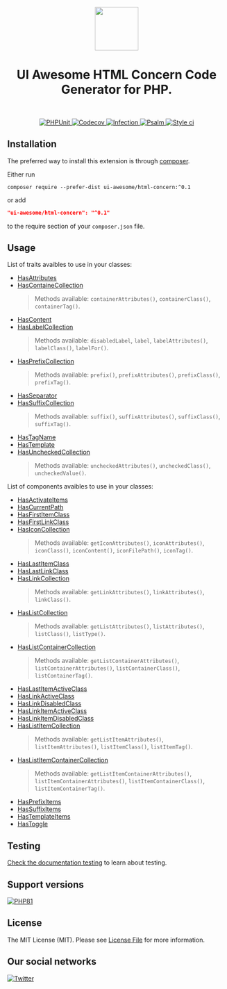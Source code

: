 
<p align="center">
    <a href="https://github.com/ui-awesome/html-concern" target="_blank">
        <img src="https://avatars.githubusercontent.com/u/121752654?s=200&v=4" height="100px">
    </a>
    <h1 align="center">UI Awesome HTML Concern Code Generator for PHP.</h1>
    <br>
</p>

<p align="center">
    <a href="https://github.com/ui-awesome/html-concern/actions/workflows/build.yml" target="_blank">
        <img src="https://github.com/ui-awesome/html-concern/actions/workflows/build.yml/badge.svg" alt="PHPUnit">
    </a>
    <a href="https://codecov.io/gh/ui-awesome/html-concern" target="_blank">
        <img src="https://codecov.io/gh/ui-awesome/html-concern/graph/badge.svg?token=H0E4D7157X" alt="Codecov">
    </a>
    <a href="https://dashboard.stryker-mutator.io/reports/github.com/ui-awesome/html-concern/main" target="_blank">
        <img src="https://img.shields.io/endpoint?style=flat&url=https%3A%2F%2Fbadge-api.stryker-mutator.io%2Fgithub.com%2Fui-awesome%2Fhtml-concern%2Fmain" alt="Infection">
    </a>
    <a href="https://github.com/ui-awesome/html-concern/actions/workflows/static.yml" target="_blank">
        <img src="https://github.com/ui-awesome/html-concern/actions/workflows/static.yml/badge.svg" alt="Psalm">
    </a>
    <a href="https://github.styleci.io/repos/767385551?branch=main">
        <img src="https://github.styleci.io/repos/767385551/shield?branch=main" alt="Style ci">
    </a>        
</p>

## Installation

The preferred way to install this extension is through [composer](https://getcomposer.org/download/).

Either run

```shell
composer require --prefer-dist ui-awesome/html-concern:^0.1
```

or add

```json
"ui-awesome/html-concern": "^0.1"
```

to the require section of your `composer.json` file. 

## Usage

List of traits avaibles to use in your classes:

- [HasAttributes](src/HasAttributes.php)
- [HasContaineCollection](src/HasContainerCollection.php)
  > Methods available: `containerAttributes()`, `containerClass()`, `containerTag()`.
- [HasContent](src/HasContent.php)
- [HasLabelCollection](src/HasLabelCollection.php)
  > Methods available: `disabledLabel`, `label`, `labelAttributes()`, `labelClass()`, `labelFor()`.
- [HasPrefixCollection](src/HasPrefixCollection.php)
  > Methods available: `prefix()`, `prefixAttributes()`, `prefixClass()`, `prefixTag()`.
- [HasSeparator](src/HasSeparator.php)
- [HasSuffixCollection](src/HasSuffixCollection.php)
  > Methods available: `suffix()`, `suffixAttributes()`, `suffixClass()`, `suffixTag()`.
- [HasTagName](src/HasTagName.php)
- [HasTemplate](src/HasTemplate.php)
- [HasUncheckedCollection](src/HasUncheckedCollection.php)
  > Methods available: `uncheckedAttributes()`, `uncheckedClass()`, `uncheckedValue()`.

List of components avaibles to use in your classes:

- [HasActivateItems](src/Component/HasActivateItems.php)
- [HasCurrentPath](src/Component/HasCurrentPath.php)
- [HasFirstItemClass](src/Component/HasFirstItemClass.php)
- [HasFirstLinkClass](src/Component/HasFirstLinkClass.php)
- [HasIconCollection](src/Component/HasIconCollection.php)
  > Methods available: `getIconAttributes()`, `iconAttributes()`, `iconClass()`, `iconContent()`, `iconFilePath()`, `iconTag()`.
- [HasLastItemClass](src/Component/HasLastItemClass.php)
- [HasLastLinkClass](src/Component/HasLastLinkClass.php)
- [HasLinkCollection](src/Component/HasLinkCollection.php)
  > Methods available: `getLinkAttributes()`, `linkAttributes()`, `linkClass()`.
- [HasListCollection](src/Component/HasListCollection.php)
  > Methods available: `getListAttributes()`, `listAttributes()`, `listClass()`, `listType()`.
- [HasListContainerCollection](src/Component/HasListContainerCollection.php)
  > Methods available: `getListContainerAttributes()`, `listContainerAttributes()`, `listContainerClass()`, `listContainerTag()`.
- [HasLastItemActiveClass](src/Component/HasLastItemActiveClass.php)
- [HasLinkActiveClass](src/Component/HasActiveClass.php)  
- [HasLinkDisabledClass](src/Component/HasDisabledClass.php) 
- [HasLinkItemActiveClass](src/Component/HasItemActiveClass.php)
- [HasLinkItemDisabledClass](src/Component/HasItemDisabledClass.php) 
- [HasListItemCollection](src/Component/HasListItemCollection.php)
  > Methods available: `getListItemAttributes()`, `listItemAttributes()`, `listItemClass()`, `listItemTag()`.
- [HasListItemContainerCollection](src/Component/HasListItemContainerCollection.php)
  > Methods available: `getListItemContainerAttributes()`, `listItemContainerAttributes()`, `listItemContainerClass()`, `listItemContainerTag()`.
- [HasPrefixItems](src/Component/HasPrefixItems.php)
- [HasSuffixItems](src/Component/HasSuffixItems.php)
- [HasTemplateItems](src/Component/HasTemplateItems.php)
- [HasToggle](src/Component/HasToggle.php)

## Testing

[Check the documentation testing](docs/testing.md) to learn about testing.

## Support versions

[![PHP81](https://img.shields.io/badge/PHP-%3E%3D8.1-787CB5)](https://www.php.net/releases/8.1/en.php)

## License

The MIT License (MIT). Please see [License File](LICENSE) for more information.

## Our social networks

[![Twitter](https://img.shields.io/badge/twitter-follow-1DA1F2?logo=twitter&logoColor=1DA1F2&labelColor=555555?style=flat)](https://twitter.com/Terabytesoftw)
